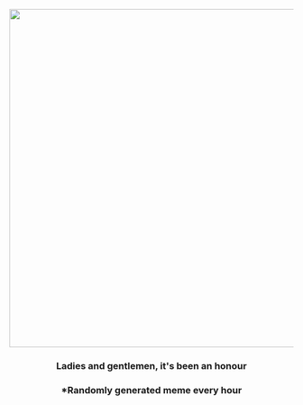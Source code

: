 <p align="center">
        <img src="https://i.redd.it/rynvp1f7n70a1.jpg" width="600" height="600">
        </p>
        <h3 align="center">Ladies and gentlemen, it's been an honour</h3>
        <h3 align="center">*Randomly generated meme every hour</h3>
    